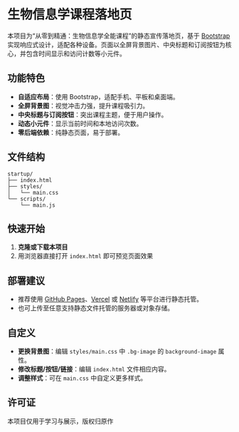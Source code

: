 # 生物信息学课程落地页

本项目为“从零到精通：生物信息学全能课程”的静态宣传落地页，基于 [Bootstrap](https://getbootstrap.com/) 实现响应式设计，适配各种设备。页面以全屏背景图片、中央标题和订阅按钮为核心，并包含时间显示和访问计数等小元件。

## 功能特色

- **自适应布局**：使用 Bootstrap，适配手机、平板和桌面端。
- **全屏背景图**：视觉冲击力强，提升课程吸引力。
- **中央标题与订阅按钮**：突出课程主题，便于用户操作。
- **动态小元件**：显示当前时间和本地访问次数。
- **零后端依赖**：纯静态页面，易于部署。

## 文件结构

```
startup/
├── index.html
├── styles/
│   └── main.css
└── scripts/
    └── main.js
```

## 快速开始

1. **克隆或下载本项目**
2. 用浏览器直接打开 `index.html` 即可预览页面效果

## 部署建议

- 推荐使用 [GitHub Pages](https://pages.github.com/)、[Vercel](https://vercel.com/) 或 [Netlify](https://www.netlify.com/) 等平台进行静态托管。
- 也可上传至任意支持静态文件托管的服务器或对象存储。

## 自定义

- **更换背景图**：编辑 `styles/main.css` 中 `.bg-image` 的 `background-image` 属性。
- **修改标题/按钮/链接**：编辑 `index.html` 文件相应内容。
- **调整样式**：可在 `main.css` 中自定义更多样式。

## 许可证

本项目仅用于学习与展示，版权归原作
